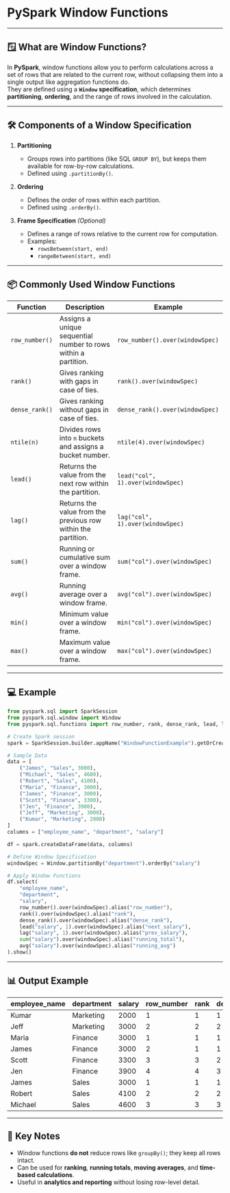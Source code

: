 # PySpark Window Functions

---

## 🪟 What are Window Functions?

In **PySpark**, window functions allow you to perform calculations across a set of rows that are related to the current row, without collapsing them into a single output like aggregation functions do.  
They are defined using a **`Window` specification**, which determines **partitioning**, **ordering**, and the range of rows involved in the calculation.

---

## 🛠 Components of a Window Specification

1. **Partitioning**  
   - Groups rows into partitions (like SQL `GROUP BY`), but keeps them available for row-by-row calculations.
   - Defined using `.partitionBy()`.

2. **Ordering**  
   - Defines the order of rows within each partition.
   - Defined using `.orderBy()`.

3. **Frame Specification** *(Optional)*  
   - Defines a range of rows relative to the current row for computation.  
   - Examples:
     - `rowsBetween(start, end)`
     - `rangeBetween(start, end)`

---

## 📦 Commonly Used Window Functions

| Function | Description | Example |
|----------|-------------|---------|
| `row_number()` | Assigns a unique sequential number to rows within a partition. | `row_number().over(windowSpec)` |
| `rank()` | Gives ranking with gaps in case of ties. | `rank().over(windowSpec)` |
| `dense_rank()` | Gives ranking without gaps in case of ties. | `dense_rank().over(windowSpec)` |
| `ntile(n)` | Divides rows into `n` buckets and assigns a bucket number. | `ntile(4).over(windowSpec)` |
| `lead()` | Returns the value from the next row within the partition. | `lead("col", 1).over(windowSpec)` |
| `lag()` | Returns the value from the previous row within the partition. | `lag("col", 1).over(windowSpec)` |
| `sum()` | Running or cumulative sum over a window frame. | `sum("col").over(windowSpec)` |
| `avg()` | Running average over a window frame. | `avg("col").over(windowSpec)` |
| `min()` | Minimum value over a window frame. | `min("col").over(windowSpec)` |
| `max()` | Maximum value over a window frame. | `max("col").over(windowSpec)` |

---

## 💻 Example

```python
from pyspark.sql import SparkSession
from pyspark.sql.window import Window
from pyspark.sql.functions import row_number, rank, dense_rank, lead, lag, sum, avg

# Create Spark session
spark = SparkSession.builder.appName("WindowFunctionExample").getOrCreate()

# Sample Data
data = [
    ("James", "Sales", 3000),
    ("Michael", "Sales", 4600),
    ("Robert", "Sales", 4100),
    ("Maria", "Finance", 3000),
    ("James", "Finance", 3000),
    ("Scott", "Finance", 3300),
    ("Jen", "Finance", 3900),
    ("Jeff", "Marketing", 3000),
    ("Kumar", "Marketing", 2000)
]
columns = ["employee_name", "department", "salary"]

df = spark.createDataFrame(data, columns)

# Define Window Specification
windowSpec = Window.partitionBy("department").orderBy("salary")

# Apply Window Functions
df.select(
    "employee_name",
    "department",
    "salary",
    row_number().over(windowSpec).alias("row_number"),
    rank().over(windowSpec).alias("rank"),
    dense_rank().over(windowSpec).alias("dense_rank"),
    lead("salary", 1).over(windowSpec).alias("next_salary"),
    lag("salary", 1).over(windowSpec).alias("prev_salary"),
    sum("salary").over(windowSpec).alias("running_total"),
    avg("salary").over(windowSpec).alias("running_avg")
).show()
````

---

## 📊 Output Example

| employee\_name | department | salary | row\_number | rank | dense\_rank | next\_salary | prev\_salary | running\_total | running\_avg |
| -------------- | ---------- | ------ | ----------- | ---- | ----------- | ------------ | ------------ | -------------- | ------------ |
| Kumar          | Marketing  | 2000   | 1           | 1    | 1           | 3000         | NULL         | 2000           | 2000.0       |
| Jeff           | Marketing  | 3000   | 2           | 2    | 2           | NULL         | 2000         | 5000           | 2500.0       |
| Maria          | Finance    | 3000   | 1           | 1    | 1           | 3000         | NULL         | 3000           | 3000.0       |
| James          | Finance    | 3000   | 2           | 1    | 1           | 3300         | 3000         | 6000           | 3000.0       |
| Scott          | Finance    | 3300   | 3           | 3    | 2           | 3900         | 3000         | 9300           | 3100.0       |
| Jen            | Finance    | 3900   | 4           | 4    | 3           | NULL         | 3300         | 13200          | 3300.0       |
| James          | Sales      | 3000   | 1           | 1    | 1           | 4100         | NULL         | 3000           | 3000.0       |
| Robert         | Sales      | 4100   | 2           | 2    | 2           | 4600         | 3000         | 7100           | 3550.0       |
| Michael        | Sales      | 4600   | 3           | 3    | 3           | NULL         | 4100         | 11700          | 3900.0       |

---

## 🎯 Key Notes

* Window functions **do not** reduce rows like `groupBy()`; they keep all rows intact.
* Can be used for **ranking**, **running totals**, **moving averages**, and **time-based calculations**.
* Useful in **analytics and reporting** without losing row-level detail.


